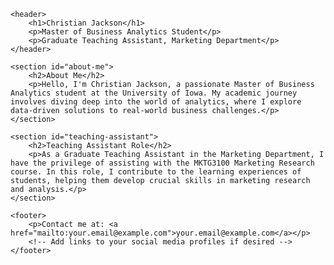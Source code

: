 <!DOCTYPE html>
<html lang="en">

<head>
    <meta charset="UTF-8">
    <meta name="viewport" content="width=device-width, initial-scale=1.0">
    <title>Christian Jackson - Business Analytics Student</title>
    <!-- Add any external stylesheets or additional styling here -->
</head>

<body>

    <header>
        <h1>Christian Jackson</h1>
        <p>Master of Business Analytics Student</p>
        <p>Graduate Teaching Assistant, Marketing Department</p>
    </header>

    <section id="about-me">
        <h2>About Me</h2>
        <p>Hello, I'm Christian Jackson, a passionate Master of Business Analytics student at the University of Iowa. My academic journey involves diving deep into the world of analytics, where I explore data-driven solutions to real-world business challenges.</p>
    </section>

    <section id="teaching-assistant">
        <h2>Teaching Assistant Role</h2>
        <p>As a Graduate Teaching Assistant in the Marketing Department, I have the privilege of assisting with the MKTG3100 Marketing Research course. In this role, I contribute to the learning experiences of students, helping them develop crucial skills in marketing research and analysis.</p>
    </section>

    <footer>
        <p>Contact me at: <a href="mailto:your.email@example.com">your.email@example.com</a></p>
        <!-- Add links to your social media profiles if desired -->
    </footer>

</body>

</html>
